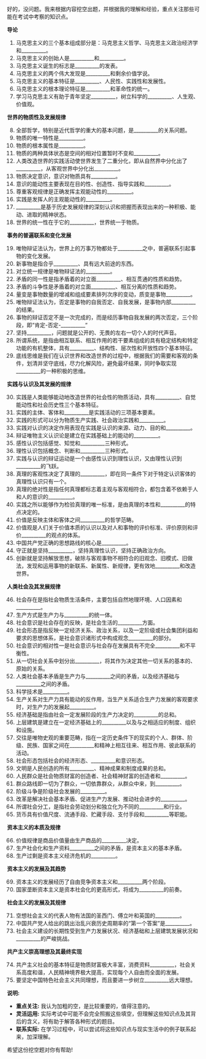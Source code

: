 好的，没问题。我来根据内容挖空出题，并根据我的理解和经验，重点关注那些可能在考试中考察的知识点。

**导论**

1.  马克思主义的三个基本组成部分是：马克思主义哲学、马克思主义政治经济学和__________。
2.  马克思主义的创始人是__________和__________。
3.  马克思主义诞生的标志是__________的发表。
4.  马克思主义的两个伟大发现是__________和剩余价值学说。
5.  马克思主义的基本特征是__________、人民性、实践性和发展性。
6.  马克思主义的根本理论特征是__________和革命性的统一。
7.  学习马克思主义有助于青年坚定__________，树立科学的__________、人生观、价值观。

**世界的物质性及发展规律**

8.  全部哲学，特别是近代哲学的重大的基本问题，是__________的关系问题。
9.  物质的唯一特性是__________。
10. 物质的根本属性是__________。
11. 物质的两种具体状态是空间的相对位置暂时不变和__________。
12. 人类改造世界的实践活动使世界发生了二重分化，即从自然界中分化出了__________，从客观世界中分化出__________。
13. 物质决定意识，意识对物质具有__________。
14.  意识的能动性主要表现在目的性、创造性、指导实践和__________。
15. 尊重客观规律是正确发挥主观能动性的__________。
16. 实践是发挥人的主观能动性的__________。
17.  __________是基于历史发展规律的深刻认识和把握而表现出来的一种积极、能动、进取的精神状态。
18.  世界的统一性在于它的__________，世界统一于物质。

**事务的普遍联系和变化发展**

19.  唯物辩证法认为，世界上的万事万物都处于__________之中，普遍联系引起事物的变化发展。
20. 新事物是指合乎__________、具有远大前途的东西。
21.  对立统一规律是唯物辩证法的__________。
22.  矛盾的同一性是指矛盾着的对立面__________、相互贯通的性质和趋势。
23. 矛盾的斗争性是矛盾着的对立面__________、相互分离的性质和趋势。
24.  量变是事物数量的增减和组成要素排列次序的变动，质变是事物__________。
25.  唯物辩证法认为，否定是事物的自我否定、自我发展，是事物内部__________的结果。
26. 事物的辩证否定不是一次完成的，而是经历事物自我发展的两次否定，三个阶段，即“肯定-否定-__________“
27. 坚持__________，问题就是公开的、无畏的左右一切个人的时代声音。
28.  所谓系统，是指由相互联系、相互作用的若干要素组成的具有稳定结构和特定功能的有机整体，具有__________、结构性、层次性和开放性四个基本特征。
29. 底线思维是我们在认识世界和改造世界的过程中，根据我们的需要和客观的条件，划清并坚守底线，尽力化解风险，避免最坏结果，同时争取实现__________的一种积极的思维。

**实践与认识及其发展的规律**

30.  实践是人类能够能动地改造世界的社会性的物质活动，具有__________、自觉能动性和社会历史性三个基本特征。
31.  实践的主体、客体和__________是实践活动的三项基本要素。
32.  实践的形式可以分为物质生产实践、社会政治实践和__________。
33.  实践对认识的决定作用表现在实践是认识的来源、动力、目的和__________。
34.  辩证唯物主义认识论是建立在实践基础上的能动的__________。
35.  感性认识包括感觉、知觉和__________三种形式。
36.  理性认识包括概念、判断和__________三种形式。
37.  实践与认识的辩证运动是一个由感性认识到理性认识，又由理性认识到__________的飞跃。
38.  真理的客观性决定了真理的__________，即在同一条件下对于特定认识客体的真理性认识只有一个。
39.  真理的绝对性是指任何真理都标志着主观与客观相符合，都包含着不依赖于人和人的意识的__________。
40.  实践之所以能够作为检验真理的唯一标准，是由真理的本性和__________的特点决定的。
41.  价值是反映主体和客体之间__________的哲学范畴。
42. 价值观是人们关于价值本质的认识以及对人和事物的评价标准、评价原则和评价__________的观点的体系。
43.  中国共产党正确的思想路线的核心是__________。
44. 守正就是坚持__________，坚持真理性认识，坚持正确政治方向。
45.  创新就是坚持解放思想，破除与客观事物不相符合的旧观念、旧模式、旧做法，发现和运用事物的新联系、新属性、新规律，更有效地__________和改造世界。

**人类社会及其发展规律**

46. 社会存在是指社会物质生活条件，主要包括自然地理环境、人口因素和__________。
47. 生产方式是生产力与__________的统一体。
48. 社会意识是社会存在的反映，是社会生活的__________方面。
49. 社会形态是指反映一定经济关系、政治关系，以及一定阶级或社会集团利益和要求的思想体系，是社会意识诸形式中构成观念__________的部分。
50.  社会意识的相对性一是社会意识与社会存在发展具有不完全__________和不平衡性。
51. 从一切社会关系中划分出__________，将其作为决定其他一切关系的基本的、原始的关系。
52. 人类社会基本矛盾是生产力与__________之间的矛盾，以及经济基础与__________之间的矛盾。
53. 科学技术是__________。
54. 生产关系对生产力具有能动的反作用，当生产关系适合生产力发展的客观要求时，对生产力的发展起__________。
55. 经济基础是指由社会一定发展阶段的生产力决定的__________的总和。
56.  上层建筑是建立在一定经济基础上的__________以及与之相适应的制度、组织和设施。
57.  交往是唯物史观的重要范畴，指在一定历史条件下的现实的个人、群体、阶级、民族、国家之间在__________和精神上相互往来、相互作用、彼此联系的活动。
58. 社会形态包括社会的经济形态、__________和意识形态。
59. 文明是人民创造的所有__________、精神成果和制度成果的总和。
60.  人民群众是社会物质财富的创造者、社会精神财富的创造者和__________。
61.  群众路线即一切为了群众，一切依靠群众，从群众中来，到__________。
62. 阶级斗争是阶级社会发展的__________。
63.  改革是解决社会基本矛盾、促进生产力发展、推动社会进步的__________。
64. 所谓社会分工，是指社会劳动划分和独立化为不同的__________和行业。
65.  货币具有价值尺度、流通手段、贮藏手段、支付手段和__________等职能。

**资本主义的本质及规律**

66.  价值规律是商品价值量由生产商品的__________决定。
67.  生产社会化和生产资料__________之间的矛盾，是资本主义的基本矛盾。
68.  生产过剩是资本主义经济危机的__________。

**资本主义的发展及其趋势**

69.  资本主义的发展经历了自由竞争资本主义和__________两个阶段。
70.  国家垄断资本主义是资本社会化的更高形式，将成为__________的前奏。

**社会主义的发展及其规律**

71.  空想社会主义的代表人物有法国的圣西门、傅立叶和英国的__________。
72.  中国共产党人给出的跳出治乱兴衰历史周期率的“第一个答案”是__________。
73.  社会主义建设的长期性受到生产力发展状况、经济基础和上层建筑发展状况和__________的严峻挑战。

**共产主义崇高理想及其最终实现**

74. 共产主义社会的基本特征是物质财富极大丰富，消费资料__________，社会关系高度和谐，人民精神境界极大提高，实现每个人自由而全面的发展。
75.  要坚定中国特色社会主义共同理想，而且要进一步树立__________远大理想。

**说明:**

*   **重点关注:** 我认为加粗的空，是比较重要的，值得注意的。
*   **灵活运用:** 实际考试中可能不会完全照搬这些填空，但理解这些知识点及其背后的含义，将有助于解答各种形式的题目。
*   **联系实际:** 在学习过程中，可以尝试将这些知识点与现实生活中的例子联系起来，加深理解。

希望这份挖空题对你有帮助!
